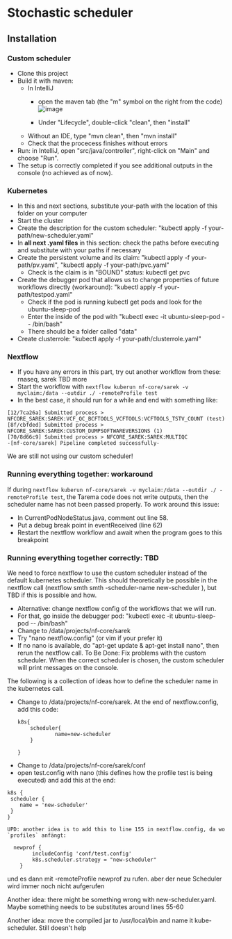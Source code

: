 #  Stochastic scheduler

## Installation
### Custom scheduler
* Clone this project
* Build it with maven:
  * In IntelliJ
    * open the maven tab (the "m" symbol on the right from the code)
  ![image](https://github.com/kulagins/stochastic-scheduler/assets/75316111/5837c4ca-b7ca-4544-8353-87b8386bc743)
 
  
    * Under "Lifecycle", double-click "clean", then "install"
  * Without an IDE, type "mvn clean", then "mvn install"
  * Check that the procecess finishes without errors
* Run: in IntelliJ, open "src/java/controller", right-click on "Main" and choose "Run".
* The setup is correctly completed if you see additional outputs in the console (no achieved as of now).
### Kubernetes
*  In this and next sections, substitute your-path with the location of this folder on your computer
*  Start the cluster
*  Create the description for the custom scheduler: "kubectl apply -f your-path/new-scheduler.yaml"
*  In **all next .yaml files** in this section: check the paths before executing and substitute with your paths if necessary
* Create the persistent volume and its claim: "kubectl apply -f your-path/pv.yaml", "kubectl apply -f your-path/pvc.yaml"
  * Check is the claim is in "BOUND" status: kubectl get pvc
* Create the debugger pod that allows us to change properties of future workflows directly (workaround): "kubectl apply -f your-path/testpod.yaml"
  * Check if the pod is running kubectl get pods and look for the ubuntu-sleep-pod
  * Enter the inside of the pod with "kubectl exec -it ubuntu-sleep-pod -- /bin/bash"
  * There should be a folder called "data"
*  Create clusterrole: "kubectl apply -f your-path/clusterrole.yaml"
### Nextflow
* If you have any errors in this part, try out another workflow from these: rnaseq, sarek TBD more
* Start the workflow with  `nextflow kuberun nf-core/sarek -v myclaim:/data --outdir ./ -remoteProfile test`
 *  In the best case, it should run for a while and end with something like:
   ```
[12/7ca26a] Submitted process > NFCORE_SAREK:SAREK:VCF_QC_BCFTOOLS_VCFTOOLS:VCFTOOLS_TSTV_COUNT (test)
[8f/cbfded] Submitted process > NFCORE_SAREK:SAREK:CUSTOM_DUMPSOFTWAREVERSIONS (1)
[70/8d66c9] Submitted process > NFCORE_SAREK:SAREK:MULTIQC
-[nf-core/sarek] Pipeline completed successfully-

 ```
We are still not using our custom scheduler!
 ### Running everything together: workaround
 If during `nextflow kuberun nf-core/sarek -v myclaim:/data --outdir ./ -remoteProfile test`, the Tarema code does not write outputs, then the scheduler name has not been passed properly.
 To work around this issue:
  * In CurrentPodNodeStatus.java, comment out line 58.
  * Put a debug break point in eventReceived (line 62)
  * Restart the nextflow workflow and await when the program goes to this breakpoint
    
 ### Running everything together correctly: TBD
 We need to force nextflow to use the custom scheduler instead of the default kubernetes scheduler.
 This should theoretically be possible in the nextflow call (nextflow smth smth -scheduler-name new-scheduler ), but TBD if this is possible and how.
 * Alternative: change nextflow config of the workflows that we will run.
 * For that, go inside the debugger pod: "kubectl exec -it ubuntu-sleep-pod -- /bin/bash"
  * Change to /data/projects/nf-core/sarek
  * Try "nano nextflow.config" (or vim if your prefer it)
   * If no nano is available, do "apt-get update & apt-get install nano", then rerun the nextflow call.
    To Be Done: Fix problems with the custom scheduler. When the correct scheduler is chosen, the custom scheduler will print messages on the console.


The following is a collection of ideas how to define the scheduler name in the kubernetes call.

* Change to /data/projects/nf-core/sarek. At the  end of nextflow.config, add this code:
    ```
    k8s{
        scheduler{
                name=new-scheduler
        }

    }
    ```
 * Change to /data/projects/nf-core/sarek/conf 
 * open test.config with nano (this defines how the profile test is being executed) and add this at the end:
  ```
k8s {
   scheduler {
      name = 'new-scheduler'
   }  
}
   ```

    UPD: another idea is to add this to line 155 in nextflow.config, da wo `profiles` anfängt:
```
  newprof {
        includeConfig 'conf/test.config'
        k8s.scheduler.strategy = "new-scheduler"
    }

```
und es dann mit -remoteProfile newprof zu rufen. aber der neue Scheduler wird immer noch nicht aufgerufen

Another idea: there might be something wrong with new-scheduler.yaml. Maybe something needs to be substitutes around lines 55-60


Another idea: move the compiled jar to /usr/local/bin and name it kube-scheduler. Still doesn't help
